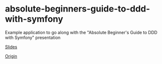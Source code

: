 # absolute-beginners-guide-to-ddd-with-symfony
Example application to go along with the "Absolute Beginner's Guide to DDD with Symfony" presentation

[Slides](https://speakerdeck.com/nealio82/the-absolute-beginners-guide-to-ddd-with-symfony)

[Origin](https://github.com/nealio82/absolute-beginners-guide-to-ddd-with-symfony)
